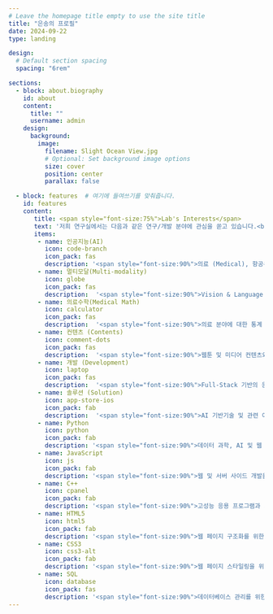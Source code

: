 ```yaml
---
# Leave the homepage title empty to use the site title
title: "은송의 프로필"
date: 2024-09-22
type: landing

design:
  # Default section spacing
  spacing: "6rem"

sections:
  - block: about.biography
    id: about
    content:
      title: ""
      username: admin
    design:
      background:
        image:
          filename: Slight Ocean View.jpg
          # Optional: Set background image options
          size: cover
          position: center
          parallax: false

  - block: features  # 여기에 들여쓰기를 맞춰줍니다.
    id: features
    content:
       title: <span style="font-size:75%">Lab's Interests</span> 
       text: '저희 연구실에서는 다음과 같은 연구/개발 분야에 관심을 쏟고 있습니다.<br><br><br><br>'
       items:
        - name: 인공지능(AI)
          icon: code-branch
          icon_pack: fas
          description: '<span style="font-size:90%">의료 (Medical), 항공우주 (Aerospace), 컨텐츠 (Contents) 등 다양한 특성화 분야에 적응형 AI 기술 적용.</span><br><br>'
        - name: 멀티모달(Multi-modality)
          icon: globe
          icon_pack: fas
          description:  '<span style="font-size:90%">Vision & Language 분야의 기반 AI 기술 개발 및 관련 응용 어플리케이션에 기술 적용.</span><br><br>'
        - name: 의료수학(Medical Math)
          icon: calculator
          icon_pack: fas
          description:  '<span style="font-size:90%">의료 분야에 대한 통계 분석 수행 및 의료 질병에 대한 수학적인 모델링 관련 연구 수행.</span><br><br>'
        - name: 컨텐츠 (Contents)
          icon: comment-dots
          icon_pack: fas
          description:  '<span style="font-size:90%">웹툰 및 미디어 컨텐츠와 관련된 AI 기반 기술 개발 및 고도화.</span><br><br>'
        - name: 개발 (Development)
          icon: laptop
          icon_pack: fas
          description:  '<span style="font-size:90%">Full-Stack 기반의 응용 어플리케이션 개발.</span><br><br>'
        - name: 솔루션 (Solution)
          icon: app-store-ios
          icon_pack: fab
          description:  '<span style="font-size:90%">AI 기반기술 및 관련 어플리케이션에 적용을 통한 통합 솔루션 개발!</span><br><br>'
        - name: Python
          icon: python
          icon_pack: fab
          description: '<span style="font-size:90%">데이터 과학, AI 및 웹 개발을 위한 파이썬.</span><br><br>'
        - name: JavaScript
          icon: js
          icon_pack: fab
          description: '<span style="font-size:90%">웹 및 서버 사이드 개발을 위한 자바스크립트.</span><br><br>'
        - name: C++
          icon: cpanel
          icon_pack: fab
          description: '<span style="font-size:90%">고성능 응용 프로그램과 시스템 개발에 사용되는 C++.</span><br><br>'
        - name: HTML5
          icon: html5
          icon_pack: fab
          description: '<span style="font-size:90%">웹 페이지 구조화를 위한 HTML5.</span><br><br>'
        - name: CSS3
          icon: css3-alt
          icon_pack: fab
          description: '<span style="font-size:90%">웹 페이지 스타일링을 위한 CSS3.</span><br><br>'
        - name: SQL
          icon: database
          icon_pack: fas
          description: '<span style="font-size:90%">데이터베이스 관리를 위한 SQL.</span><br><br>'
---
```

